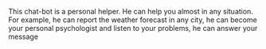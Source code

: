 This chat-bot is a personal helper.
He can help you almost in any situation. For example, he can report the weather forecast in any city, 
he can become your personal psychologist and listen to your problems, he can answer your message
